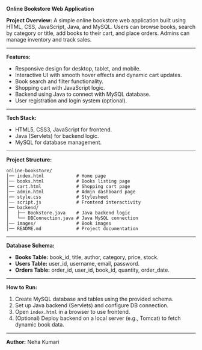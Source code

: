 

**Online Bookstore Web Application**

**Project Overview:**
A simple online bookstore web application built using HTML, CSS, JavaScript, Java, and MySQL. Users can browse books, search by category or title, add books to their cart, and place orders. Admins can manage inventory and track sales.

---

**Features:**

* Responsive design for desktop, tablet, and mobile.
* Interactive UI with smooth hover effects and dynamic cart updates.
* Book search and filter functionality.
* Shopping cart with JavaScript logic.
* Backend using Java to connect with MySQL database.
* User registration and login system (optional).

---

**Tech Stack:**

* HTML5, CSS3, JavaScript for frontend.
* Java (Servlets) for backend logic.
* MySQL for database management.

---

**Project Structure:**

```
online-bookstore/
│── index.html            # Home page
│── books.html            # Books listing page
│── cart.html             # Shopping cart page
│── admin.html            # Admin dashboard page
│── style.css             # Stylesheet
│── script.js             # Frontend interactivity
│── backend/
│   ├── Bookstore.java    # Java backend logic
│   └── DBConnection.java # Java MySQL connection
│── images/               # Book images
│── README.md             # Project documentation
```

---

**Database Schema:**

* **Books Table:** book_id, title, author, category, price, stock.
* **Users Table:** user_id, username, email, password.
* **Orders Table:** order_id, user_id, book_id, quantity, order_date.

---

**How to Run:**

1. Create MySQL database and tables using the provided schema.
2. Set up Java backend (Servlets) and configure DB connection.
3. Open `index.html` in a browser to use frontend.
4. (Optional) Deploy backend on a local server (e.g., Tomcat) to fetch dynamic book data.

---

**Author:**
Neha Kumari
